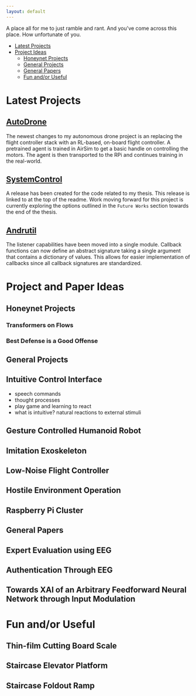 ```yaml
---
layout: default
---
```


A place all for me to just ramble and rant. And you've come across this place. How unfortunate of you.

- [Latest Projects](#latest-projects)
- [Project Ideas](#project-and-paper-ideas)
  - [Honeynet Projects](#honeynet-projects)
  - [General Projects](#general-projects)
  - [General Papers](#general-papers)
  - [Fun and/or Useful](#fun-andor-useful)
  

# Latest Projects

## [AutoDrone](https://github.com/Adrang/AutoDrone)

The newest changes to my autonomous drone project is an replacing the flight controller stack with an RL-based, on-board flight controller. A pretrained agent is trained in AirSim to get a basic handle on controlling the motors. The agent is then transported to the RPi and continues training in the real-world.

## [SystemControl](https://github.com/Adrang/SystemControl)

A release has been created for the code related to my thesis. This release is linked to at the top of the readme. Work moving forward for this project is currently exploring the options outlined in the `Future Works` section towards the end of the thesis. 

## [Andrutil](https://github.com/Adrang/Andrutil)

The listener capabilities have been moved into a single module. Callback functions can now define an abstract signature taking a single argument that contains a dictionary of values. This allows for easier implementation of callbacks since all callback signatures are standardized.

# Project and Paper Ideas

## Honeynet Projects

### Transformers on Flows
### Best Defense is a Good Offense

## General Projects

## Intuitive Control Interface

- speech commands
- thought processes
- play game and learning to react
- what is intuitive? natural reactions to external stimuli

## Gesture Controlled Humanoid Robot
## Imitation Exoskeleton
## Low-Noise Flight Controller
## Hostile Environment Operation
## Raspberry Pi Cluster

## General Papers

## Expert Evaluation using EEG
## Authentication Through EEG
## Towards XAI of an Arbitrary Feedforward Neural Network through Input Modulation

# Fun and/or Useful

## Thin-film Cutting Board Scale
## Staircase Elevator Platform
## Staircase Foldout Ramp
